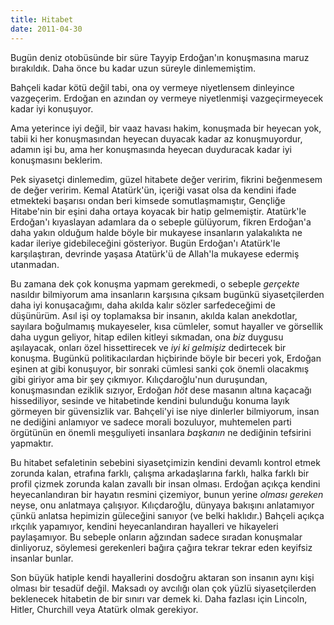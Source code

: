 ```yaml
---
title: Hitabet
date: 2011-04-30
---
```


Bugün deniz otobüsünde bir süre Tayyip Erdoğan'ın konuşmasına maruz
bırakıldık. Daha önce bu kadar uzun süreyle dinlememiştim.

Bahçeli kadar kötü değil tabi, ona oy vermeye niyetlensem dinleyince
vazgeçerim. Erdoğan en azından oy vermeye niyetlenmişi vazgeçirmeyecek
kadar iyi konuşuyor.

Ama yeterince iyi değil, bir vaaz havası hakim, konuşmada bir heyecan
yok, tabii ki her konuşmasından heyecan duyacak kadar az konuşmuyordur,
adamın işi bu, ama her konuşmasında heyecan duyduracak kadar iyi
konuşmasını beklerim.

Pek siyasetçi dinlemedim, güzel hitabete değer veririm, fikrini
beğenmesem de değer veririm. Kemal Atatürk'ün, içeriği vasat olsa da
kendini ifade etmekteki başarısı ondan beri kimsede somutlaşmamıştır,
Gençliğe Hitabe'nin bir eşini daha ortaya koyacak bir hatip gelmemiştir.
Atatürk'le Erdoğan'ı kıyaslayan adamlara da o sebeple gülüyorum, fikren
Erdoğan'a daha yakın olduğum halde böyle bir mukayese insanların
yalakalıkta ne kadar ileriye gidebileceğini gösteriyor. Bugün Erdoğan'ı
Atatürk'le karşılaştıran, devrinde yaşasa Atatürk'ü de Allah'la mukayese
edermiş utanmadan.

Bu zamana dek çok konuşma yapmam gerekmedi, o sebeple *gerçekte*
nasıldır bilmiyorum ama insanların karşısına çıksam bugünkü
siyasetçilerden daha iyi konuşacağımı, daha akılda kalır sözler
sarfedeceğimi de düşünürüm. Asıl işi oy toplamaksa bir insanın, akılda
kalan anekdotlar, sayılara boğulmamış mukayeseler, kısa cümleler, somut
hayaller ve görsellik daha uygun geliyor, hitap edilen kitleyi sıkmadan,
ona *biz* duygusu aşılayacak, onları özel hissettirecek ve *iyi ki
gelmişiz* dedirtecek bir konuşma. Bugünkü politikacılardan hiçbirinde
böyle bir beceri yok, Erdoğan eşinen at gibi konuşuyor, bir sonraki
cümlesi sanki çok önemli olacakmış gibi giriyor ama bir şey çıkmıyor.
Kılıçdaroğlu'nun duruşundan, konuşmasından eziklik sızıyor, Erdoğan
*höt* dese masanın altına kaçacağı hissediliyor, sesinde ve hitabetinde
kendini bulunduğu konuma layık görmeyen bir güvensizlik var. Bahçeli'yi
ise niye dinlerler bilmiyorum, insan ne dediğini anlamıyor ve sadece
morali bozuluyor, muhtemelen parti örgütünün en önemli meşguliyeti
insanlara *başkanın* ne dediğinin tefsirini yapmaktır.

Bu hitabet sefaletinin sebebini siyasetçimizin kendini devamlı kontrol
etmek zorunda kalan, etrafına farklı, çalışma arkadaşlarına farklı,
halka farklı bir profil çizmek zorunda kalan zavallı bir insan olması.
Erdoğan açıkça kendini heyecanlandıran bir hayatın resmini çizemiyor,
bunun yerine *olması gereken* neyse, onu anlatmaya çalışıyor.
Kılıçdaroğlu, dünyaya bakışını anlatamıyor çünkü anlatsa hepimizin
güleceğini sanıyor (ve belki haklıdır.) Bahçeli açıkça ırkçılık
yapamıyor, kendini heyecanlandıran hayalleri ve hikayeleri paylaşamıyor.
Bu sebeple onların ağzından sadece sıradan konuşmalar dinliyoruz,
söylemesi gerekenleri bağıra çağıra tekrar tekrar eden keyifsiz insanlar
bunlar.

Son büyük hatiple kendi hayallerini dosdoğru aktaran son insanın aynı
kişi olması bir tesadüf değil. Maksadı oy avcılığı olan çok yüzlü
siyasetçilerden beklenecek hitabetin de bir sınırı var demek ki. Daha
fazlası için Lincoln, Hitler, Churchill veya Atatürk olmak gerekiyor.

